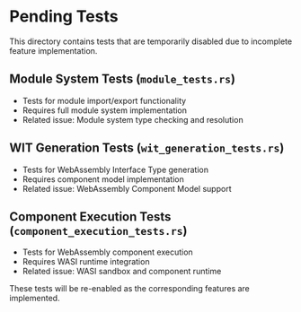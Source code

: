 # Pending Tests

This directory contains tests that are temporarily disabled due to incomplete feature implementation.

## Module System Tests (`module_tests.rs`)
- Tests for module import/export functionality
- Requires full module system implementation
- Related issue: Module system type checking and resolution

## WIT Generation Tests (`wit_generation_tests.rs`)
- Tests for WebAssembly Interface Type generation
- Requires component model implementation
- Related issue: WebAssembly Component Model support

## Component Execution Tests (`component_execution_tests.rs`)
- Tests for WebAssembly component execution
- Requires WASI runtime integration
- Related issue: WASI sandbox and component runtime

These tests will be re-enabled as the corresponding features are implemented.